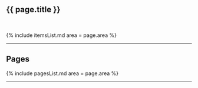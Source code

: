 
## {{ page.title }}

<br>


{% include itemsList.md area = page.area %}

---
## Pages

{% include pagesList.md area = page.area %}

---
